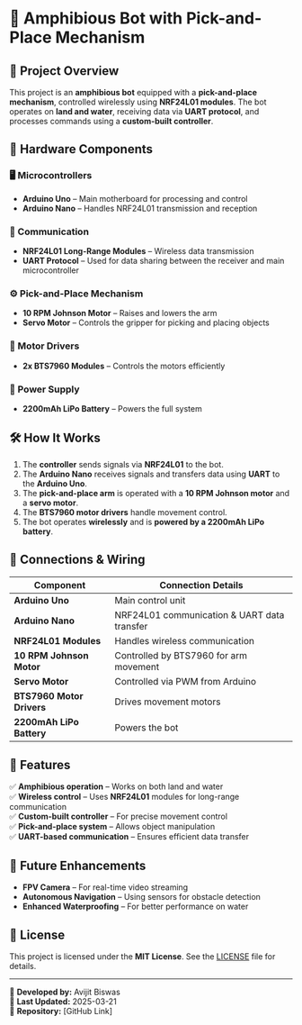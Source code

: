 # 🚀 Amphibious Bot with Pick-and-Place Mechanism

## 📌 Project Overview
This project is an **amphibious bot** equipped with a **pick-and-place mechanism**, controlled wirelessly using **NRF24L01 modules**. The bot operates on **land and water**, receiving data via **UART protocol**, and processes commands using a **custom-built controller**.

## 🔧 Hardware Components
### 🖥 Microcontrollers
- **Arduino Uno** – Main motherboard for processing and control  
- **Arduino Nano** – Handles NRF24L01 transmission and reception  

### 📡 Communication
- **NRF24L01 Long-Range Modules** – Wireless data transmission  
- **UART Protocol** – Used for data sharing between the receiver and main microcontroller  

### ⚙️ Pick-and-Place Mechanism
- **10 RPM Johnson Motor** – Raises and lowers the arm  
- **Servo Motor** – Controls the gripper for picking and placing objects  

### 🔌 Motor Drivers
- **2x BTS7960 Modules** – Controls the motors efficiently  

### 🔋 Power Supply
- **2200mAh LiPo Battery** – Powers the full system  

## 🛠 How It Works
1. The **controller** sends signals via **NRF24L01** to the bot.  
2. The **Arduino Nano** receives signals and transfers data using **UART** to the **Arduino Uno**.  
3. The **pick-and-place arm** is operated with a **10 RPM Johnson motor** and a **servo motor**.  
4. The **BTS7960 motor drivers** handle movement control.  
5. The bot operates **wirelessly** and is **powered by a 2200mAh LiPo battery**.  

## 🔗 Connections & Wiring
| Component               | Connection Details |
|-------------------------|--------------------|
| **Arduino Uno**         | Main control unit  |
| **Arduino Nano**        | NRF24L01 communication & UART data transfer |
| **NRF24L01 Modules**    | Handles wireless communication |
| **10 RPM Johnson Motor** | Controlled by BTS7960 for arm movement |
| **Servo Motor**         | Controlled via PWM from Arduino |
| **BTS7960 Motor Drivers** | Drives movement motors |
| **2200mAh LiPo Battery** | Powers the bot |

## 📌 Features
✅ **Amphibious operation** – Works on both land and water  
✅ **Wireless control** – Uses **NRF24L01** modules for long-range communication  
✅ **Custom-built controller** – For precise movement control  
✅ **Pick-and-place system** – Allows object manipulation  
✅ **UART-based communication** – Ensures efficient data transfer  

## 🚀 Future Enhancements
- **FPV Camera** – For real-time video streaming  
- **Autonomous Navigation** – Using sensors for obstacle detection  
- **Enhanced Waterproofing** – For better performance on water  

## 📜 License
This project is licensed under the **MIT License**. See the [LICENSE](./LICENSE) file for details.  

---

🔧 **Developed by:** Avijit Biswas  
📅 **Last Updated:** 2025-03-21  
📂 **Repository:** [GitHub Link]  
